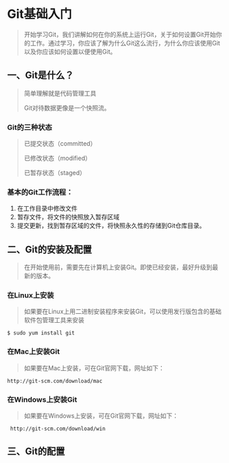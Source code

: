 # Git基础入门

> 开始学习Git，我们讲解如何在你的系统上运行Git，关于如何设置Git开始你的工作。通过学习，你应该了解为什么Git这么流行，为什么你应该使用Git以及你应该如何设置以便使用Git。

## 一、Git是什么？

> 简单理解就是代码管理工具
> 
> Git对待数据更像是一个快照流。

### Git的三种状态

> 已提交状态（committed）
>
> 已修改状态（modified）
>
> 已暂存状态（staged）

### 基本的Git工作流程：

1. 在工作目录中修改文件
2. 暂存文件，将文件的快照放入暂存区域
3. 提交更新，找到暂存区域的文件，将快照永久性的存储到Git仓库目录。


## 二、Git的安装及配置

> 在开始使用前，需要先在计算机上安装Git。即使已经安装，最好升级到最新的版本。

### 在Linux上安装
> 如果要在Linux上用二进制安装程序来安装Git，可以使用发行版包含的基础软件包管理工具来安装

`$ sudo yum install git`
### 在Mac上安装Git
> 如果要在Mac上安装，可在Git官网下载，网址如下：

```http://git-scm.com/download/mac```

### 在Windows上安装Git
> 如果要在Windows上安装，可在Git官网下载，网址如下：

 ` http://git-scm.com/download/win`

## 三、Git的配置

